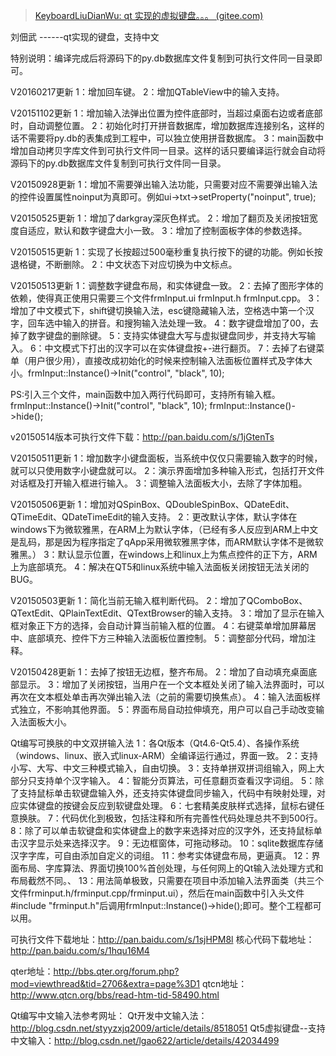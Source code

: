 > [KeyboardLiuDianWu: qt 实现的虚拟键盘。。。 (gitee.com)](https://gitee.com/johnney_cat/KeyboardLiuDianWu)

刘佃武 ------qt实现的键盘，支持中文

特别说明：编译完成后将源码下的py.db数据库文件复制到可执行文件同一目录即可。

V20160217更新
1：增加回车键。
2：增加QTableView中的输入支持。

V20151102更新
1：增加输入法弹出位置为控件底部时，当超过桌面右边或者底部时，自动调整位置。
2：初始化时打开拼音数据库，增加数据库连接别名，这样的话不需要将py.db的表集成到工程中，可以独立使用拼音数据库。
3：main函数中增加自动拷贝字库文件到可执行文件同一目录。这样的话只要编译运行就会自动将源码下的py.db数据库文件复制到可执行文件同一目录。

V20150928更新
1：增加不需要弹出输入法功能，只需要对应不需要弹出输入法的控件设置属性noinput为真即可。例如ui->txt->setProperty("noinput", true);

V20150525更新
1：增加了darkgray深灰色样式。
2：增加了翻页及关闭按钮宽度自适应，默认和数字键盘大小一致。
3：增加了控制面板字体的参数选择。

V20150515更新
1：实现了长按超过500毫秒重复执行按下的键的功能。例如长按退格键，不断删除。
2：中文状态下对应切换为中文标点。


V20150513更新
1：调整数字键盘布局，和实体键盘一致。
2：去掉了图形字体的依赖，使得真正使用只需要三个文件frmInput.ui  frmInput.h frmInput.cpp。
3：增加了中文模式下，shift键切换输入法，esc键隐藏输入法，空格选中第一个汉字，回车选中输入的拼音。和搜狗输入法处理一致。
4：数字键盘增加了00，去掉了数字键盘的删除键。
5：支持实体键盘大写与虚拟键盘同步，并支持大写输入。
6：中文模式下打出的汉字可以在实体键盘按+-进行翻页。
7：去掉了右键菜单（用户很少用），直接改成初始化的时候来控制输入法面板位置样式及字体大小。frmInput::Instance()->Init("control", "black", 10); 

PS:引入三个文件，main函数中加入两行代码即可，支持所有输入框。
frmInput::Instance()->Init("control", "black", 10); 
frmInput::Instance()->hide();

v20150514版本可执行文件下载：http://pan.baidu.com/s/1jGtenTs

V20150511更新
1：增加数字小键盘面板，当系统中仅仅只需要输入数字的时候，就可以只使用数字小键盘就可以。
2：演示界面增加多种输入形式，包括打开文件对话框及打开输入框进行输入。
3：调整输入法面板大小，去除了字体加粗。

V20150506更新
1：增加对QSpinBox、QDoubleSpinBox、QDateEdit、QTimeEdit、QDateTimeEdit的输入支持。
2：更改默认字体，默认字体在windows下为微软雅黑，在ARM上为默认字体，（已经有多人反应到ARM上中文是乱码，那是因为程序指定了qApp采用微软雅黑字体，而ARM默认字体不是微软雅黑。）
3：默认显示位置，在windows上和linux上为焦点控件的正下方，ARM上为底部填充。
4：解决在QT5和linux系统中输入法面板关闭按钮无法关闭的BUG。

V20150503更新
1：简化当前无输入框判断代码。
2：增加了QComboBox、QTextEdit、QPlainTextEdit、QTextBrowser的输入支持。
3：增加了显示在输入框对象正下方的选择，会自动计算当前输入框的位置。
4：右键菜单增加屏幕居中、底部填充、控件下方三种输入法面板位置控制。
5：调整部分代码，增加注释。

V20150428更新
1：去掉了按钮无边框，整齐布局。
2：增加了自动填充桌面底部显示。
3：增加了关闭按钮，当用户在一个文本框处关闭了输入法界面时，可以再次在文本框处单击再次弹出输入法（之前的需要切换焦点）。
4：输入法面板样式独立，不影响其他界面。
5：界面布局自动拉伸填充，用户可以自己手动改变输入法面板大小。

Qt编写可换肤的中文双拼输入法
1：各Qt版本（Qt4.6-Qt5.4）、各操作系统（windows、linux、嵌入式linux-ARM）全编译运行通过，界面一致。
2：支持小写、大写、中文三种模式输入，自由切换。
3：支持单拼双拼词组输入，网上大部分只支持单个汉字输入。
4：智能分页算法，可任意翻页查看汉字词组。
5：除了支持鼠标单击软键盘输入外，还支持实体键盘同步输入，代码中有映射处理，对应实体键盘的按键会反应到软键盘处理。
6：七套精美皮肤样式选择，鼠标右键任意换肤。
7：代码优化到极致，包括注释和所有完善性代码处理总共不到500行。
8：除了可以单击软键盘和实体键盘上的数字来选择对应的汉字外，还支持鼠标单击汉字显示处来选择汉字。
9：无边框窗体，可拖动移动。
10：sqlite数据库存储汉字字库，可自由添加自定义的词组。
11：参考实体键盘布局，更逼真。
12：界面布局、字库算法、界面切换100%首创处理，与任何网上的Qt输入法处理方式和布局截然不同。、
13：用法简单极致，只需要在项目中添加输入法界面类（共三个文件frminput.h/frminput.cpp/frminput.ui），然后在main函数中引入头文件#include "frminput.h"后调用frmInput::Instance()->hide();即可。整个工程都可以用。

可执行文件下载地址：http://pan.baidu.com/s/1sjHPM8l
核心代码下载地址：http://pan.baidu.com/s/1hqu16M4

qter地址：http://bbs.qter.org/forum.php?mod=viewthread&tid=2706&extra=page%3D1
qtcn地址：http://www.qtcn.org/bbs/read-htm-tid-58490.html

Qt编写中文输入法参考网址：
Qt开发中文输入法：http://blog.csdn.net/styyzxjq2009/article/details/8518051
Qt5虚拟键盘--支持中文输入：http://blog.csdn.net/lgao622/article/details/42034499